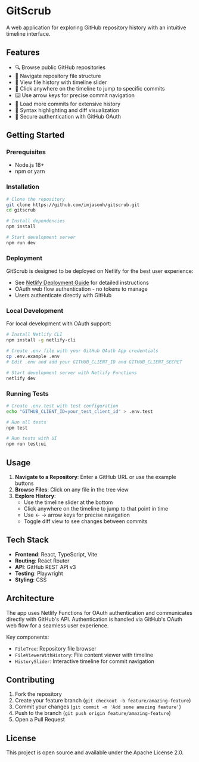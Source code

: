 # GitScrub

A web application for exploring GitHub repository history with an intuitive timeline interface.

## Features

- 🔍 Browse public GitHub repositories
- 📁 Navigate repository file structure
- 📜 View file history with timeline slider
- 🎯 Click anywhere on the timeline to jump to specific commits
- ⌨️ Use arrow keys for precise commit navigation
- 🔄 Load more commits for extensive history
- 🎨 Syntax highlighting and diff visualization
- 🔐 Secure authentication with GitHub OAuth

## Getting Started

### Prerequisites

- Node.js 18+ 
- npm or yarn

### Installation

```bash
# Clone the repository
git clone https://github.com/imjasonh/gitscrub.git
cd gitscrub

# Install dependencies
npm install

# Start development server
npm run dev
```

### Deployment

GitScrub is designed to be deployed on Netlify for the best user experience:

- See [Netlify Deployment Guide](docs/NETLIFY_DEPLOYMENT.md) for detailed instructions
- OAuth web flow authentication - no tokens to manage
- Users authenticate directly with GitHub

### Local Development

For local development with OAuth support:

```bash
# Install Netlify CLI
npm install -g netlify-cli

# Create .env file with your GitHub OAuth App credentials
cp .env.example .env
# Edit .env and add your GITHUB_CLIENT_ID and GITHUB_CLIENT_SECRET

# Start development server with Netlify Functions
netlify dev
```

### Running Tests

```bash
# Create .env.test with test configuration
echo "GITHUB_CLIENT_ID=your_test_client_id" > .env.test

# Run all tests
npm test

# Run tests with UI
npm run test:ui
```

## Usage

1. **Navigate to a Repository**: Enter a GitHub URL or use the example buttons
2. **Browse Files**: Click on any file in the tree view
3. **Explore History**: 
   - Use the timeline slider at the bottom
   - Click anywhere on the timeline to jump to that point in time
   - Use ← → arrow keys for precise navigation
   - Toggle diff view to see changes between commits

## Tech Stack

- **Frontend**: React, TypeScript, Vite
- **Routing**: React Router
- **API**: GitHub REST API v3
- **Testing**: Playwright
- **Styling**: CSS

## Architecture

The app uses Netlify Functions for OAuth authentication and communicates directly with GitHub's API. Authentication is handled via GitHub's OAuth web flow for a seamless user experience.

Key components:
- `FileTree`: Repository file browser
- `FileViewerWithHistory`: File content viewer with timeline
- `HistorySlider`: Interactive timeline for commit navigation

## Contributing

1. Fork the repository
2. Create your feature branch (`git checkout -b feature/amazing-feature`)
3. Commit your changes (`git commit -m 'Add some amazing feature'`)
4. Push to the branch (`git push origin feature/amazing-feature`)
5. Open a Pull Request

## License

This project is open source and available under the Apache License 2.0.